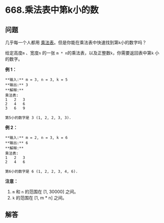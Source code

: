 # 668.乘法表中第k小的数

## 问题

几乎每一个人都用 [乘法表](https://baike.baidu.com/item/%E4%B9%98%E6%B3%95%E8%A1%A8)。但是你能在乘法表中快速找到第`k`小的数字吗？

给定高度`m` 、宽度`n` 的一张 `m * n`的乘法表，以及正整数`k`，你需要返回表中第`k` 小的数字。

**例 1：**

```
**输入:** m = 3, n = 3, k = 5
**输出:** 3
**解释:**
乘法表:
1	2	3
2	4	6
3	6	9

第5小的数字是 3 (1, 2, 2, 3, 3).

```

**例 2：**

```
**输入:** m = 2, n = 3, k = 6
**输出:** 6
**解释:**
乘法表:
1	2	3
2	4	6

第6小的数字是 6 (1, 2, 2, 3, 4, 6).

```

**注意：**

1. `m` 和 `n` 的范围在 [1, 30000] 之间。
2. `k` 的范围在 [1, m \* n] 之间。



## 解答

